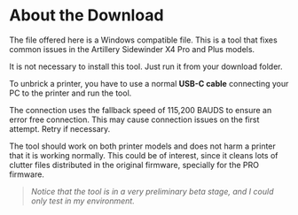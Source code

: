 # About the Download

The file offered here is a Windows compatible file. This is a tool that fixes common issues in the Artillery Sidewinder X4 Pro and Plus models.

It is not necessary to install this tool. Just run it from your download folder.

To unbrick a printer, you have to use a normal **USB-C cable** connecting your PC to the printer and run the tool. 

The connection uses the fallback speed of 115,200 BAUDS to ensure an error free connection. This may cause connection issues on the first attempt. Retry if necessary.

The tool should work on both printer models and does not harm a printer that it is working normally. This could be of interest, since it cleans lots of clutter files distributed in the original firmware, specially for the PRO firmware.

> *Notice that the tool is in a very preliminary beta stage, and I could only test in my environment.*
